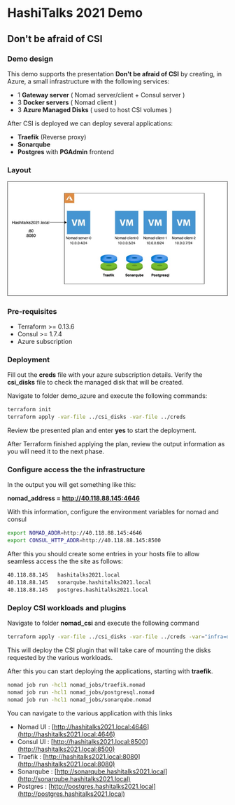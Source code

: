 # HashiTalks 2021 Demo

## Don't be afraid of CSI

### Demo design

This demo supports the presentation **Don't be afraid of CSI** by creating, in Azure, a small infrastructure with the following services:

- 1 **Gateway server** ( Nomad server/client + Consul server )
- 3 **Docker servers** ( Nomad client )
- 3 **Azure Managed Disks** ( used to host CSI volumes )

After CSI is deployed we can deploy several applications:

- **Traefik** (Reverse proxy)
- **Sonarqube**
- **Postgres** with **PGAdmin** frontend

### Layout
![Infrastructure layout](https://github.com/carlosrbcunha/hashitalks2021/blob/master/infra_layout.jpg?raw=true)
### Pre-requisites

- Terraform >= 0.13.6
- Consul >= 1.7.4
- Azure subscription

### Deployment

Fill out the **creds** file with your azure subscription details.
Verify the **csi_disks** file to check the managed disk that will be created.

Navigate to folder demo_azure and execute the following commands:

```bash
terraform init
terraform apply -var-file ../csi_disks -var-file ../creds
```

Review tbe presented plan and enter **yes** to start the deployment.

After Terraform finished applying the plan, review the output information as you will need it to the next phase.

### Configure access the the infrastructure

In the output you will get something like this:

**nomad_address = http://40.118.88.145:4646**

With this information, configure the environment variables for nomad and consul

```bash
export NOMAD_ADDR=http://40.118.88.145:4646
export CONSUL_HTTP_ADDR=http://40.118.88.145:8500
```

After this you should create some entries in your hosts file to allow seamless access the the site as follows:

```txt
40.118.88.145   hashitalks2021.local
40.118.88.145   sonarqube.hashitalks2021.local
40.118.88.145   postgres.hashitalks2021.local
```

### Deploy CSI workloads and plugins

Navigate to folder **nomad_csi** and execute the following command

```bash
terraform apply -var-file ../csi_disks -var-file ../creds -var="infra=demo_azure"
```

This will deploy the CSI plugin that will take care of mounting the disks requested by the various workloads.

After this you can start deploying the applications, starting with **traefik**.

```bash
nomad job run -hcl1 nomad_jobs/traefik.nomad
nomad job run -hcl1 nomad_jobs/postgresql.nomad
nomad job run -hcl1 nomad_jobs/sonarqube.nomad
```

You can navigate to the various application with this links

- Nomad UI : [http://hashitalks2021.local:4646](http://hashitalks2021.local:4646)
- Consul UI : [http://hashitalks2021.local:8500](http://hashitalks2021.local:8500)
- Traefik : [http://hashitalks2021.local:8080](http://hashitalks2021.local:8080)
- Sonarqube : [http://sonarqube.hashitalks2021.local](http://sonarqube.hashitalks2021.local)
- Postgres : [http://postgres.hashitalks2021.local](http://postgres.hashitalks2021.local)